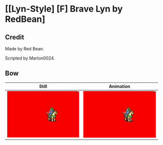# [\[Lyn-Style\] \[F\] Brave Lyn by RedBean]

## Credit

Made by Red Bean. 

Scripted by Marlon0024.
	
## Bow

| Still | Animation |
| :---: | :-------: |
| ![Bow still](./Bow_000.png) | ![Bow animation](./Bow.gif) |
